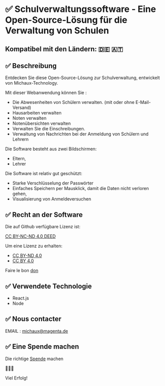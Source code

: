 # ✅ Schulverwaltungssoftware - Eine Open-Source-Lösung für die Verwaltung von Schulen

## Kompatibel mit den Ländern: 🇩🇪 🇦🇹 

## ✅ Beschreibung

Entdecken Sie diese Open-Source-Lösung zur Schulverwaltung, entwickelt von Michaux-Technology.

Mit dieser Webanwendung können Sie : 

- Die Abwesenheiten von Schülern verwalten. 
(mit oder ohne E-Mail-Versand)
- Hausarbeiten verwalten
- Noten verwalten
- Notenübersichten verwalten
- Verwalten Sie die Einschreibungen.
- Verwaltung von Nachrichten bei der Anmeldung von Schülern und Lehrern

Die Software besteht aus zwei Bildschirmen: 
- Eltern, 
- Lehrer

Die Software ist relativ gut geschützt: 
- Starke Verschlüsselung der Passwörter
- Einfaches Speichern per Mausklick, damit die Daten nicht verloren gehen,
- Visualisierung von Anmeldeversuchen  

## ✅ Recht an der Software

Die auf Github verfügbare Lizenz ist: 

[CC BY-NC-ND 4.0 DEED](https://creativecommons.org/licenses/by-nc-nd/4.0/legalcode.de)


Um eine Lizenz zu erhalten:
- [CC BY-ND 4.0](https://creativecommons.org/licenses/by-nd/4.0/deed.de)
- [CC BY 4.0](https://creativecommons.org/licenses/by/4.0/legalcode.de)
  
Faire le bon [don](https://github.com/sponsors/Michaux-Technology)

## ✅ Verwendete Technologie

- React.js
- Node

## ✅ Nous contacter

EMAIL : michaux@magenta.de

## ✅ Eine Spende machen

Die richtige [Spende](https://github.com/sponsors/Michaux-Technology) machen

🙏🙏🙏

Viel Erfolg!

